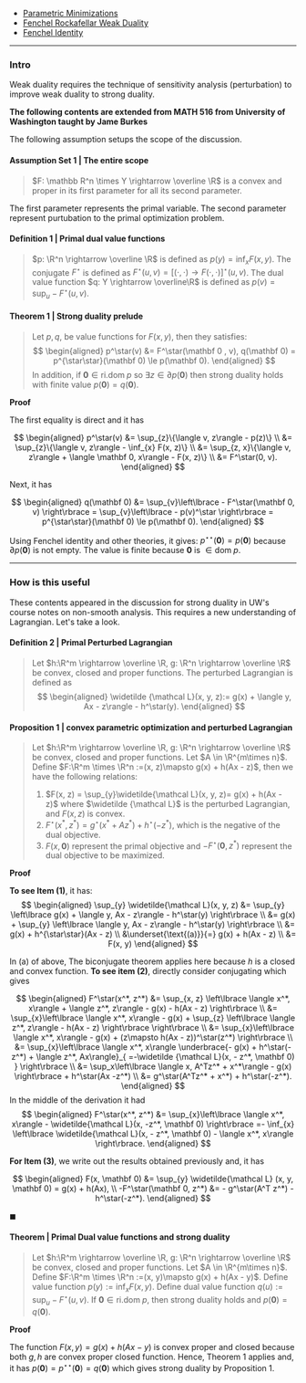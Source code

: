 - [Parametric Minimizations](../Background/Parametric%20Minimizations.md)
- [Fenchel Rockafellar Weak Duality](Fenchel%20Rockafellar%20Weak%20Duality.md)
- [Fenchel Identity](Fenchel%20Identity,%20Inequality.md)

---
### **Intro**

Weak duality requires the technique of sensitivity analysis (perturbation) to improve weak duality to strong duality. 

**The following contents are extended from MATH 516 from University of Washington taught by Jame Burkes**

The following assumption setups the scope of the discussion. 

#### **Assumption Set 1 | The entire scope**
> $F: \mathbb R^n \times Y \rightarrow \overline \R$ is a convex and proper in its first parameter for all its second parameter.  

The first parameter represents the primal variable. 
The second parameter represent purtubation to the primal optimization problem. 

#### **Definition 1 | Primal dual value functions**
> $p: \R^n \rightarrow \overline \R$ is defined as $p(y) = \inf_{x}F(x, y)$. 
> The conjugate $F^\star$ is defined as $F^\star(u, v) = [(\cdot,\cdot)\rightarrow F(\cdot, \cdot)]^\star(u, v)$.
> The dual value function $q: Y \rightarrow \overline\R$ is defined as $p(v) = \sup_{u} - F^\star(u, v)$. 

#### **Theorem 1 | Strong duality prelude**
> Let $p, q$, be value functions for $F(x, y)$, then they satisfies: 
> $$
> \begin{aligned}
>     p^\star(v) &= F^\star(\mathbf 0 , v), q(\mathbf 0) = p^{\star\star}(\mathbf 0) \le p(\mathbf 0). 
> \end{aligned}
> $$
> In addition, if $\mathbf 0 \in \text{ri.dom}\;p$ so $\exists z \in \partial p(\mathbf 0)$ then strong duality holds with finite value $p(\mathbf 0) = q(\mathbf 0)$. 

**Proof**

The first equality is direct and it has 

$$
\begin{aligned}
    p^\star(v) &= \sup_{z}\{\langle v, z\rangle - p(z)\}
    \\
    &= \sup_{z}\{\langle v, z\rangle - \inf_{x} F(x, z)\}
    \\
    &= \sup_{z, x}\{\langle v, z\rangle + \langle \mathbf 0, x\rangle - F(x, z)\}
    \\
    &= F^\star(0, v). 
\end{aligned}
$$

Next, it has 

$$
\begin{aligned}
    q(\mathbf 0) &= \sup_{v}\left\lbrace
        - F^\star(\mathbf 0, v)
    \right\rbrace
    = 
    \sup_{v}\left\lbrace
        - p(v)^\star
    \right\rbrace = p^{\star\star}(\mathbf 0) \le p(\mathbf 0). 
\end{aligned}
$$

Using Fenchel identity and other theories, it gives: $p^{\star\star}(\mathbf 0) = p(\mathbf 0)$ because $\partial p(\mathbf 0)$ is not empty. 
The value is finite because $\mathbf 0$ is $\in \text{dom}\; p$. 

---
### **How is this useful**

These contents appeared in the discussion for strong duality in UW's course notes on non-smooth analysis. 
This requires a new understanding of Lagrangian. 
Let's take a look. 

#### **Definition 2 | Primal Perturbed Lagrangian**
> Let $h:\R^m \rightarrow \overline \R, g: \R^n \rightarrow \overline \R$ be convex, closed and proper functions. 
> The perturbed Lagrangian is defined as 
> $$
> \begin{aligned}
>     \widetilde {\mathcal L}(x, y, z):= 
>     g(x) + \langle y, Ax - z\rangle - h^\star(y). 
> \end{aligned}
> $$

#### **Proposition 1 | convex parametric optimization and perturbed Lagrangian**
> Let $h:\R^m \rightarrow \overline \R, g: \R^n \rightarrow \overline \R$ be convex, closed and proper functions. 
> Let $A \in \R^{m\times n}$. 
> Define $F:\R^m \times \R^n :=(x, z)\mapsto  g(x) + h(Ax - z)$, then we have the following relations: 
> 1. $F(x, z) = \sup_{y}\widetilde{\mathcal L}(x, y, z)= g(x) + h(Ax - z)$ where $\widetilde {\mathcal L}$ is the perturbed Lagrangian, and $F(x, z)$ is convex. 
> 2. $F^\star(x^*, z^*) = g^\star(x^* + Az^*) + h^\star(-z^*)$, which is the negative of the dual objective. 
> 3. $F(x, \mathbf 0)$ represent the primal objective and $-F^\star(\mathbf 0, z^*)$ represent the dual objective to be maximized. 

**Proof**

**To see Item (1)**, it has: 
$$
\begin{aligned}
    \sup_{y} \widetilde{\mathcal L}(x, y, z)
    &= 
    \sup_{y} \left\lbrace
        g(x) + \langle y, Ax - z\rangle - h^\star(y)
    \right\rbrace
    \\
    &= g(x) + \sup_{y} \left\lbrace
        \langle y, Ax - z\rangle - h^\star(y)
    \right\rbrace
    \\
    &= g(x) + h^{\star\star}(Ax - z) 
    \\
    &\underset{\text{(a)}}{=} g(x) + h(Ax - z) 
    \\
    &= F(x, y)
\end{aligned}
$$

In (a) of above, The biconjugate theorem applies here because $h$ is a closed and convex function. 
**To see item (2)**, directly consider conjugating which gives 

$$
\begin{aligned}
    F^\star(x^*, z^*) &= 
    \sup_{x, z} \left\lbrace
        \langle x^*, x\rangle + \langle z^*, z\rangle - g(x) - h(Ax - z)
    \right\rbrace
    \\
    &= \sup_{x}\left\lbrace
        \langle x^*, x\rangle - g(x) + \sup_{z} \left\lbrace
            \langle z^*, z\rangle - h(Ax - z)
        \right\rbrace
    \right\rbrace
    \\
    &= \sup_{x}\left\lbrace
        \langle x^*, x\rangle - g(x) + 
        (z\mapsto h(Ax - z))^\star(z^*)
    \right\rbrace
    \\
    &= 
    \sup_{x}\left\lbrace
        \langle x^*, x\rangle 
        \underbrace{- g(x) + h^\star(- z^*) + \langle z^*, Ax\rangle}_{
            =-\widetilde {\mathcal L}(x, - z^*, \mathbf 0)
        }
    \right\rbrace
    \\
    &= \sup_x\left\lbrace
        \langle x, A^Tz^* + x^*\rangle - g(x) 
    \right\rbrace + h^\star(Ax -z^*)
    \\
    &= g^\star(A^Tz^* + x^*) + h^\star(-z^*). 
\end{aligned}
$$
In the middle of the derivation it had 
$$
\begin{aligned}
    F^\star(x^*, z^*) &= \sup_{x}\left\lbrace
        \langle x^*, x\rangle - \widetilde{\mathcal L}(x, -z^*, \mathbf 0)
    \right\rbrace
    =- \inf_{x} \left\lbrace
        \widetilde{\mathcal L}(x, - z^*, \mathbf 0) - \langle x^*, x\rangle
    \right\rbrace. 
\end{aligned}
$$

**For Item (3)**, we write out the results obtained previously and, it has

$$
\begin{aligned}
    F(x, \mathbf 0) &= \sup_{y} \widetilde{\mathcal L} (x, y, \mathbf 0) 
    =  g(x) + h(Ax), 
    \\
    -F^\star(\mathbf 0, z^*) &= 
    - g^\star(A^T z^*) -  h^\star(-z^*).
\end{aligned}
$$

$\blacksquare$


#### **Theorem | Primal Dual value functions and strong duality**
> Let $h:\R^m \rightarrow \overline \R, g: \R^n \rightarrow \overline \R$ be convex, closed and proper functions. 
> Let $A \in \R^{m\times n}$. 
> Define $F:\R^m \times \R^n :=(x, y)\mapsto  g(x) + h(Ax - y)$. 
> Define value function $p(y) := \inf_x F(x, y)$. 
> Define dual value function $q(u) := \sup_{u}- F^\star(u, v)$. 
> If $\mathbf 0 \in \text{ri.dom}\; p$, then strong duality holds and $p(\mathbf 0) = q(\mathbf 0)$.

**Proof**

The function $F(x, y) = g(x) + h(Ax - y)$ is convex proper and closed because both $g, h$ are convex proper closed function. 
Hence, Theorem 1 applies and, it has $p(\mathbf 0) = p^{\star\star}(\mathbf 0)= q(\mathbf 0)$ which gives strong duality by Proposition 1. 


